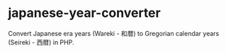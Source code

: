 # japanese-year-converter
Convert Japanese era years (Wareki - 和暦) to Gregorian calendar years (Seireki - 西暦) in PHP.
